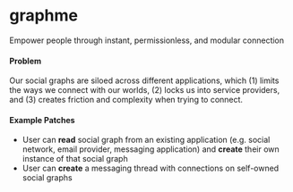 # graphme
Empower people through instant, permissionless, and modular connection

#### Problem
Our social graphs are siloed across different applications, which (1) limits the ways we connect with our worlds, (2) locks us into service providers, and (3) creates friction and complexity when trying to connect.

#### Example Patches

* User can **read** social graph from an existing application (e.g. social network, email provider, messaging application) and **create** their own instance of that social graph
* User can **create** a messaging thread with connections on self-owned social graphs

